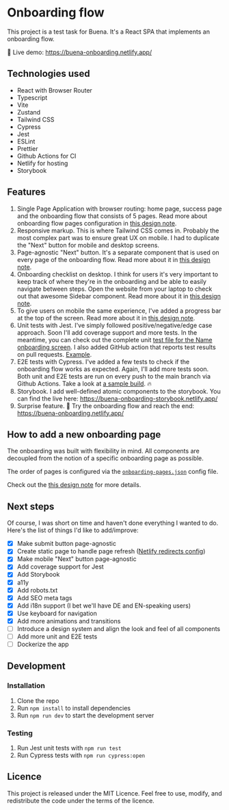 # Onboarding flow

This project is a test task for Buena. It's a React SPA that implements an onboarding flow. 

🔗 Live demo: https://buena-onboarding.netlify.app/

## Technologies used

* React with Browser Router
* Typescript 
* Vite 
* Zustand
* Tailwind CSS
* Cypress
* Jest
* ESLint
* Prettier
* Github Actions for CI
* Netlify for hosting
* Storybook

## Features

1. Single Page Application with browser routing: home page, success page and the onboarding flow that consists of 5 pages. Read more about onboarding flow pages configuration in [this design note](design_notes/1_onboarding_configuration.md).
2. Responsive markup. This is where Tailwind CSS comes in. Probably the most complex part was to ensure great UX on mobile. I had to duplicate the "Next" button for mobile and desktop screens. 
3. Page-agnostic "Next" button. It's a separate component that is used on every page of the onboarding flow. Read more about it in [this design note](design_notes/3_next_button_functionality.md).
4. Onboarding checklist on desktop. I think for users it's very important to keep track of where they're in the onboarding and be able to easily navigate between steps. Open the website from your laptop to check out that awesome Sidebar component. Read more about it in [this design note](design_notes/4_sidebar_functionality.md). 
5. To give users on mobile the same experience, I've added a progress bar at the top of the screen. Read more about it in [this design note](design_notes/5_mobile_navigation.md).
6. Unit tests with Jest. I've simply followed positive/negative/edge case approach. Soon I'll add coverage support and more tests. In the meantime, you can check out the complete unit [test file for the Name onboarding screen](https://github.com/ikorotkaya/buena-onboarding/blob/main/src/pages/onboarding/Name.spec.tsx). I also added GitHub action that reports test results on pull requests. [Example](https://github.com/ikorotkaya/buena-onboarding/commit/000bfd9fe19741a3bce71c346104922d8fed16ee).
7. E2E tests with Cypress. I've added a few tests to check if the onboarding flow works as expected. Again, I'll add more tests soon. Both unit and E2E tests are run on every push to the main branch via Github Actions. Take a look at [a sample build](https://github.com/ikorotkaya/buena-onboarding/actions/runs/7173746064). 🔥
8. Storybook. I add well-defined atomic components to the storybook. You can find the live here: https://buena-onboarding-storybook.netlify.app/ 
9. Surprise feature. 🎁 Try the onboarding flow and reach the end: https://buena-onboarding.netlify.app/

## How to add a new onboarding page

The onboarding was built with flexibility in mind. All components are decoupled from the notion of a specific onboarding page as possible. 

The order of pages is configured via the [`onboarding-pages.json`](https://github.com/ikorotkaya/onboarding-spa/blob/main/onboarding-pages.json) config file.

Check out the [this design note](design_notes/2_add_new_onboarding_page.md) for more details.

## Next steps

Of course, I was short on time and haven't done everything I wanted to do. Here's the list of things I'd like to add/improve:

- [x] Make submit button page-agnostic 
- [x] Create static page to handle page refresh ([Netlify redirects config](https://docs.netlify.com/routing/redirects/rewrites-proxies/#shadowing))
- [x] Make mobile "Next" button page-agnostic
- [x] Add coverage support for Jest
- [x] Add Storybook
- [x] a11y
- [x] Add robots.txt
- [x] Add SEO meta tags
- [x] Add i18n support (I bet we'll have DE and EN-speaking users) 
- [x] Use keyboard for navigation
- [x] Add more animations and transitions
- [ ] Introduce a design system and align the look and feel of all components
- [ ] Add more unit and E2E tests
- [ ] Dockerize the app

## Development 

### Installation

1. Clone the repo
2. Run `npm install` to install dependencies
3. Run `npm run dev` to start the development server

### Testing

1. Run Jest unit tests with `npm run test`
2. Run Cypress tests with `npm run cypress:open`

## Licence

This project is released under the MIT Licence. Feel free to use, modify, and redistribute the code under the terms of the licence.
